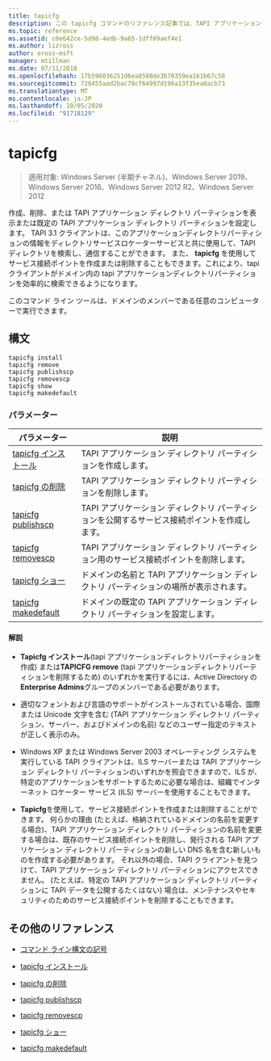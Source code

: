 ```yaml
---
title: tapicfg
description: この tapicfg コマンドのリファレンス記事では、TAPI アプリケーションディレクトリパーティションを作成、削除、または表示したり、既定の TAPI アプリケーションディレクトリパーティションを設定したりします。
ms.topic: reference
ms.assetid: c0e642ce-5d98-4edb-9a65-1dff09aef4e1
ms.author: lizross
author: eross-msft
manager: mtillman
ms.date: 07/11/2018
ms.openlocfilehash: 17b596036251d6ea8588de3b70359ea161b67c58
ms.sourcegitcommit: 720455aad2bac78cf64997d196a13f35ea0acb73
ms.translationtype: MT
ms.contentlocale: ja-JP
ms.lasthandoff: 10/05/2020
ms.locfileid: "91718129"
---
```

# <a name="tapicfg"></a>tapicfg

> 適用対象: Windows Server (半期チャネル)、Windows Server 2019、Windows Server 2016、Windows Server 2012 R2、Windows Server 2012

作成、削除、または TAPI アプリケーション ディレクトリ パーティションを表示または既定の TAPI アプリケーション ディレクトリ パーティションを設定します。 TAPI 3.1 クライアントは、このアプリケーションディレクトリパーティションの情報をディレクトリサービスロケーターサービスと共に使用して、TAPI ディレクトリを検索し、通信することができます。 また、 **tapicfg** を使用してサービス接続ポイントを作成または削除することもできます。これにより、tapi クライアントがドメイン内の tapi アプリケーションディレクトリパーティションを効率的に検索できるようになります。

このコマンド ライン ツールは、ドメインのメンバーである任意のコンピューターで実行できます。

## <a name="syntax"></a>構文

```
tapicfg install
tapicfg remove
tapicfg publishscp
tapicfg removescp
tapicfg show
tapicfg makedefault
```

### <a name="parameters"></a>パラメーター

| パラメーター | 説明 |
|--|--|
| [tapicfg インストール](tapicfg-install.md) | TAPI アプリケーション ディレクトリ パーティションを作成します。 |
| [tapicfg の削除](tapicfg-remove.md) | TAPI アプリケーション ディレクトリ パーティションを削除します。|
| [tapicfg publishscp](tapicfg-publishscp.md) | TAPI アプリケーション ディレクトリ パーティションを公開するサービス接続ポイントを作成します。 |
| [tapicfg removescp](tapicfg-removescp.md) | TAPI アプリケーション ディレクトリ パーティション用のサービス接続ポイントを削除します。 |
| [tapicfg ショー](tapicfg-show.md) | ドメインの名前と TAPI アプリケーション ディレクトリ パーティションの場所が表示されます。 |
| [tapicfg makedefault](tapicfg-makedefault.md) | ドメインの既定の TAPI アプリケーション ディレクトリ パーティションを設定します。 |

#### <a name="remarks"></a>解説

- **Tapicfg インストール**(tapi アプリケーションディレクトリパーティションを作成) または**TAPICFG remove** (tapi アプリケーションディレクトリパーティションを削除するため) のいずれかを実行するには、Active Directory の**Enterprise Admins**グループのメンバーである必要があります。

- 適切なフォントおよび言語のサポートがインストールされている場合、国際または Unicode 文字を含む (TAPI アプリケーション ディレクトリ パーティション、サーバー、およびドメインの名前) などのユーザー指定のテキストが正しく表示のみ。

- Windows XP または Windows Server 2003 オペレーティング システムを実行している TAPI クライアントは、ILS サーバーまたは TAPI アプリケーション ディレクトリ パーティションのいずれかを照会できますので、ILS が、特定のアプリケーションをサポートするために必要な場合は、組織でインターネット ロケーター サービス (ILS) サーバーを使用することもできます。

- **Tapicfg**を使用して、サービス接続ポイントを作成または削除することができます。 何らかの理由 (たとえば、格納されているドメインの名前を変更する場合)、TAPI アプリケーション ディレクトリ パーティションの名前を変更する場合は、既存のサービス接続ポイントを削除し、発行される TAPI アプリケーション ディレクトリ パーティションの新しい DNS 名を含む新しいものを作成する必要があります。 それ以外の場合、TAPI クライアントを見つけて、TAPI アプリケーション ディレクトリ パーティションにアクセスできません。 (たとえば、特定の TAPI アプリケーション ディレクトリ パーティションに TAPI データを公開するたくはない) 場合は、メンテナンスやセキュリティのためのサービス接続ポイントを削除することもできます。

## <a name="additional-references"></a>その他のリファレンス

- [コマンド ライン構文の記号](command-line-syntax-key.md)

- [tapicfg インストール](tapicfg-install.md)

- [tapicfg の削除](tapicfg-remove.md)

- [tapicfg publishscp](tapicfg-publishscp.md)

- [tapicfg removescp](tapicfg-removescp.md)

- [tapicfg ショー](tapicfg-show.md)

- [tapicfg makedefault](tapicfg-makedefault.md)
